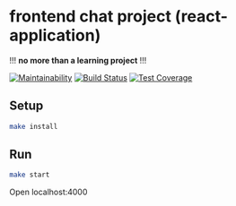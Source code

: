 # frontend chat project (react-application)
!!! **no more than a learning project** !!!

[![Maintainability](https://api.codeclimate.com/v1/badges/9d1e1f49fa50314bd967/maintainability)](https://codeclimate.com/github/1ike/project-lvl4-s223/maintainability) [![Build Status](https://travis-ci.org/1ike/project-lvl4-s223.svg?branch=master)](https://travis-ci.org/1ike/project-lvl4-s223) [![Test Coverage](https://api.codeclimate.com/v1/badges/9d1e1f49fa50314bd967/test_coverage)](https://codeclimate.com/github/1ike/project-lvl4-s223/test_coverage)


## Setup

```sh
make install
```

## Run

```sh
make start
```

Open localhost:4000
